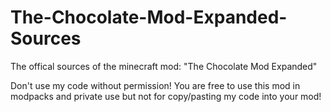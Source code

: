 # The-Chocolate-Mod-Expanded-Sources

The offical sources of the minecraft mod: "The Chocolate Mod Expanded"

Don't use my code without permission! You are free to use this mod in modpacks and private use but not for copy/pasting my code into your mod!

